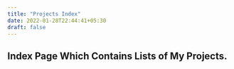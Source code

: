 ```yaml
---
title: "Projects Index"
date: 2022-01-28T22:44:41+05:30
draft: false
---
```


## Index Page Which Contains Lists of My Projects.